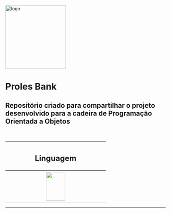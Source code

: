 <img src="https://github.com/emersonianb/Proles-Bank/blob/f6c50064ed9849129fbf6f7d677d0c4182e1c645/p__1_-removebg-preview.png" alt="logo" width=190 height=200>

# Proles Bank

<p> <h2> Repositório criado para compartilhar o projeto desenvolvido para a cadeira de Programação Orientada a Objetos </h2> </p> <br>
<table align="center">
  <tr>
    <th width=300> <h2> Linguagem </h2> </th>
  </tr>
  <tr>
    <th width=300>
      <img src="https://cdn.jsdelivr.net/gh/devicons/devicon/icons/cplusplus/cplusplus-original.svg" width=60 height=90 />
    </th>
  </tr>

</table>

<hr>

